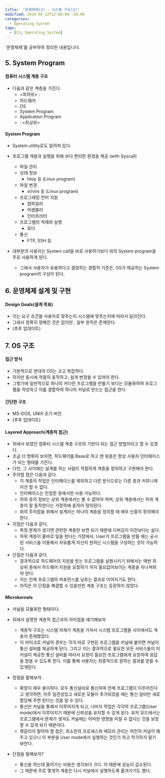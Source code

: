 ```yaml
---
title:  "운영체제(2) - 시스템 구조(2)"
modified: 2019-05-12T12:00:00-:30:00
categories:
  - Operating_System
tags:
  - [CS, Operating_System]
---
```


'운영체제'를 공부하여 정리한 내용입니다.

## 5. System Program

#### 컴퓨터 시스템 계층 구조

-   다음과 같은 계층을 가진다.
    -   &lt;최하위> :
    -   하드웨어
    -   OS
    -   System Program
    -   Application Program
    -   : &lt;최상위>

#### System Program

-   System utility로도 알려져 있다.
-   프로그램 개발과 실행을 위해 보다 편리한 환경을 제공 (with Syscall)

    -   파일 관리
    -   상태 정보
        -   htop 등 (Linux program)
    -   파일 변경
        -   vi/vim 등 (Linux program)
    -   프로그래밍 언어 지원
        -   컴파일러
        -   어셈블러
        -   인터프리터
    -   프로그램의 적재와 실행
        -   로더
    -   통신
        -   FTP, SSH 등

-   대부분의 사용자는 System call을 바로 사용하기보다 위의 System program을 주로 사용하게 된다.
    -   그래서 사용자가 유용하다고 결정하는 경험적 기준은, OS가 제공하는 System program의 구성이 된다.

## 6. 운영체제 설계 및 구현

#### Design Goals(설계 목표)

-   이는 요구 조건을 사용자로 맞추는지 시스템에 맞추는지에 따라서 달라진다.
-   그래서 정확히 정해진 것은 없지만 , 일부 원칙은 존재한다.
-   (추후 업데이트)

## 7. OS 구조

#### 접근 방식

-   기본적으로 현대의 OS는 크고 복잡하다.
-   하지만 동시에 적절히 동작하고, 쉽게 변경될 수 있어야 한다.
-   그렇기에 일반적으로 하나의 커다란 프로그램을 만들기 보다는 모듈화하여 프로그램을 작성하고 이를 결합하여 하나의 커널로 만드는 접근을 한다.

#### 간단한 구조

-   MS-DOS, UNIX 초기 버전
-   (추후 업데이트)

#### Layered Approach(계층적 접근)

-   위에서 보였던 컴퓨터 시스템 계층 구조의 기반이 되는 접근 방법이라고 할 수 있겠다.
-   조금 더 명확히 보자면, 하드웨어를 Base로 하고 맨 윗층은 항상 사용자 인터페이스가 되는 형태를 가진다.
-   다만, 그 사이에는 설계를 하는 사람이 적절하게 계층을 정의하고 구현해야 한다.
-   주의할 점은 다음과 같다.
    -   각 계층의 작업은 인터페이스를 제외하고 다른 방식으로는 다른 층과 커뮤니케이션 할 수 없다.
    -   인터페이스는 인접한 층에서만 사용 가능하다.
    -   하위 층의 정보는 상위 계층에서는 볼 수 없어야 하며, 상위 계층에서는 하위 계층이 잘 동작한다는 가정하에 동작이 정의된다.
    -   위의 주의점을 위해서 설계자는 하나의 계층을 정의할 때 매우 신중히 정의해야 한다.
-   이점은 다음과 같다.
    -   특정 문제가 생기면 관련한 계층만 보면 되기 때문에 디버깅이 이전보다는 쉽다.
    -   하위 계층이 올바로 일을 한다는 가정에서, User가 프로그램을 만들 때는 공시된 서비스를 이용해서 자유롭게 자신이 원하는 시스템을 구성하는 것이 가능하다.
-   단점은 다음과 같다.
    -   결과적으로 하드웨어의 지원을 받는 프로그램을 실행시키기 위해서는 매번 최상위 층에서 하드웨어 지원을 요청하기 까지 필요없어보이는 계층을 지나쳐와야 한다.
    -   이는 전체 프로그램의 퍼포먼스를 낮추는 결과로 이어지기도 한다.
    -   아직은 이 단점을 해결할 수 있을만한 계층 구조는 등장하지 않았다.

#### Microkernels

-   커널을 모듈화한 형태이다.
-   위에서 설명한 계층적 접근과의 차이점을 얘기해보자
    -   계층적 구조는 시스템 자체가 계층을 가져서 시스템 프로그램들 사이에서도 계층이 존재했었다.
    -   이 마이크로 커널의 경우는 각각 따로 구현된 프로그램을 커널에 붙이면 커널이 통신 설비를 제공하게 된다. 그리고 이는 결과적으로 필요한 모든 서비스들이 이 커널이 제공한 통신 설비를 따라서 요청이 필요한 프로그램에게 요청하여 응답을 받을 수 있도록 한다. 이를 통해 사용자는 최종적으로 원하는 결과를 얻을 수 있게된다.
-   장점을 말해보자.

    -   확장이 매우 용이하다. 모두 통신설비로 통신하여 전체 프로그램이 이루어진다고 생각하면, 아주 일관성있고 새로운 모듈이 추가되었을 때는 통신 설비만 새로 할당해 주면 된다는 것을 알 수 있다.
    -   통신만 커널을 통해서 이루어지게 되고, 나머지 작업은 각각의 프로그램(User mode)에서 이루어지기 때문에 신뢰성을 유지할 수 있게 된다. 유저 모드에서는 프로그램에서 문제가 생겨도 커널에는 어떠한 영향을 미칠 수 없다는 것을 보장할 수 있게 되기 때문이다.
    -   헷갈리지 말아야 할 점은, 최소한의 프로세스와 메모리 관리는 여전히 커널이 해주고 있으니 이 부분을 User mode에서 실행하는 것인가 하고 착각하지 말기 바란다.

-   단점을 말해보자?
    -   통신을 하는데 들어가는 비용은 생각보다 크다. 이 때문에 성능이 감소된다.
    -   그 때문에 주로 몇개의 계층은 다시 커널에서 실행하도록 옮겨가기도 했다.
